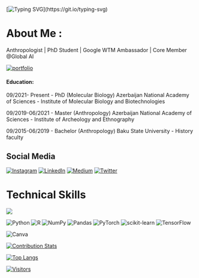 
[![Typing SVG](https://readme-typing-svg.herokuapp.com?color=31F763DF&height=56&lines=Hi%2C+Welcome+to+Lala's+GitHub.)](https://git.io/typing-svg)

# About Me :  

Anthropologist | PhD Student | Google WTM Ambassador | Core Member @Global AI

[![portfolio](https://img.shields.io/badge/portfolio-000?style=for-the-badge&logo=ko-fi&logoColor=green)](https://linktr.ee/lala_ibadulla)

#### Education:
09/2021- Present - PhD (Molecular Biology) Azerbaijan National Academy of Sciences - Institute of Molecular Biology and Biotechnologies

09/2019-06/2021 - Master (Anthropology) Azerbaijan National Academy of Sciences - Institute of Archeology and Ethnography

09/2015-06/2019 - Bachelor (Anthropology) Baku State University - History faculty


## Social Media 
[![Instagram](https://img.shields.io/badge/Instagram-%23E4405F.svg?logo=Instagram&logoColor=white)](https://www.instagram.com/missanthropolog/) [![LinkedIn](https://img.shields.io/badge/LinkedIn-%230077B5.svg?logo=linkedin&logoColor=white)](https://www.linkedin.com/in/lala-ibadullayeva/) [![Medium](https://img.shields.io/badge/Medium-12100E?logo=medium&logoColor=white)](https://medium.com/@lala.ibadullayeva) [![Twitter](https://img.shields.io/badge/Twitter-%231DA1F2.svg?logo=Twitter&logoColor=white)](https://twitter.com/lala_ibadulla) 


# Technical Skills 
![](https://img.shields.io/badge/Analyze-Statistics-informational?style=flat&logo=react&color=61DAFB)

![Python](https://img.shields.io/badge/python-3670A0?style=plastic&logo=python&logoColor=ffdd54) 
![R](https://img.shields.io/badge/r-%23276DC3.svg?style=plastic&logo=r&logoColor=white) 
![NumPy](https://img.shields.io/badge/numpy-%23013243.svg?style=plastic&logo=numpy&logoColor=white) 
![Pandas](https://img.shields.io/badge/pandas-%23150458.svg?style=plastic&logo=pandas&logoColor=white) 
![PyTorch](https://img.shields.io/badge/PyTorch-%23EE4C2C.svg?style=plastic&logo=PyTorch&logoColor=white) 
![scikit-learn](https://img.shields.io/badge/scikit--learn-%23F7931E.svg?style=plastic&logo=scikit-learn&logoColor=white)  ![TensorFlow](https://img.shields.io/badge/TensorFlow-%23F7931E.svg?style=plastic&logo=TensorFlow&logoColor=white) 

![Canva](https://img.shields.io/badge/Canva-%2300C4CC.svg?style=plastic&logo=Canva&logoColor=white) 

[![Contribution Stats](https://github-contribution-stats.vercel.app/api/?username=Lala2398)](https://github.com/LordDashMe/github-contribution-stats/)

[![Top Langs](https://github-readme-stats.vercel.app/api/top-langs/?username=Lala2398&layout=compact)](https://github.com/Lala2398)


[![Visitors](https://visitor-badge.glitch.me/badge?page_id=Lala2398.Lala2398)](https://github.com/Lala2398)
